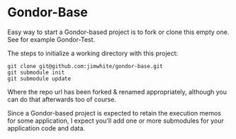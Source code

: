 Gondor-Base
==========

Easy way to start a Gondor-based project is to fork or clone this empty one.  See for example Gondor-Test.

The steps to initialize a working directory with this project:

```
git clone git@github.com:jimwhite/gondor-base.git
git submodule init
git submodule update
```

Where the repo url has been forked & renamed appropriately, although you can do that afterwards too of course.

Since a Gondor-based project is expected to retain the execution memos for some application, I expect you'll add one or more submodules for your application code and data.
